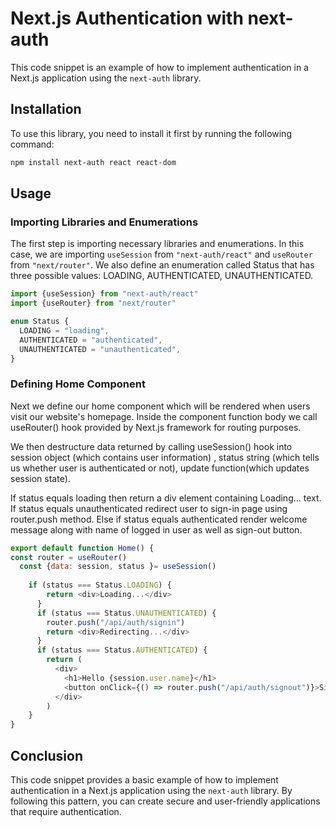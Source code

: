 # Next.js Authentication with next-auth

This code snippet is an example of how to implement authentication in a Next.js application using the `next-auth` library. 

## Installation
To use this library, you need to install it first by running the following command:

```bash
npm install next-auth react react-dom
```

## Usage

### Importing Libraries and Enumerations 
The first step is importing necessary libraries and enumerations. In this case, we are importing `useSession` from `"next-auth/react"` and `useRouter` from `"next/router"`. We also define an enumeration called Status that has three possible values: LOADING, AUTHENTICATED, UNAUTHENTICATED.

```javascript
import {useSession} from "next-auth/react"
import {useRouter} from "next/router"

enum Status {
  LOADING = "loading",
  AUTHENTICATED = "authenticated",
  UNAUTHENTICATED = "unauthenticated",
}
```

### Defining Home Component 
Next we define our home component which will be rendered when users visit our website's homepage. Inside the component function body we call useRouter() hook provided by Next.js framework for routing purposes.

We then destructure data returned by calling useSession() hook into session object (which contains user information) , status string (which tells us whether user is authenticated or not), update function(which updates session state).

If status equals loading then return a div element containing Loading... text.
If status equals unauthenticated redirect user to sign-in page using router.push method.
Else if status equals authenticated render welcome message along with name of logged in user as well as sign-out button.


```javascript  
export default function Home() {
const router = useRouter()
  const {data: session, status }= useSession()
  
    if (status === Status.LOADING) {
        return <div>Loading...</div>
      }
      if (status === Status.UNAUTHENTICATED) {
        router.push("/api/auth/signin")
        return <div>Redirecting...</div>
      }
      if (status === Status.AUTHENTICATED) {
        return (
          <div>
            <h1>Hello {session.user.name}</h1>
            <button onClick={() => router.push("/api/auth/signout")}>Sign Out</button>
          </div>
        )
    }
}
```

## Conclusion
This code snippet provides a basic example of how to implement authentication in a Next.js application using the `next-auth` library. By following this pattern, you can create secure and user-friendly applications that require authentication.